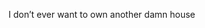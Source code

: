 <!--
id: 378735608
link: http://kevinisom.info/post/378735608/i-dont-ever-want-to-own-another-damn-house
slug: i-dont-ever-want-to-own-another-damn-house
date: Tue Feb 09 2010 11:20:49 GMT+1300 (NZDT)
raw: {"blog_name":"kevinisom","id":378735608,"post_url":"http://kevinisom.info/post/378735608/i-dont-ever-want-to-own-another-damn-house","slug":"i-dont-ever-want-to-own-another-damn-house","type":"text","date":"2010-02-08 22:20:49 GMT","timestamp":1265667649,"state":"published","format":"html","reblog_key":"WVhs0BXR","tags":[],"short_url":"http://tmblr.co/Zw68YyMamlu","highlighted":[],"feed_item":"http://twitter.com/kev_nz/statuses/8824642117","from_feed_id":"650289","note_count":0,"title":null,"body":"<p>I don&#8217;t ever want to own another damn house</p>"}
publish: 2010-02-09
tags: 
title: null
-->


I don’t ever want to own another damn house


